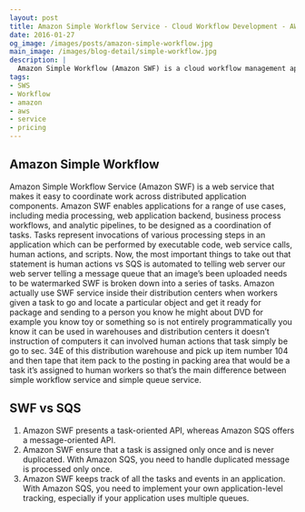 ```yaml
---
layout: post
title: Amazon Simple Workflow Service - Cloud Workflow Development - AWS
date: 2016-01-27
og_image: /images/posts/amazon-simple-workflow.jpg
main_image: /images/blog-detail/simple-workflow.jpg
description: |
  Amazon Simple Workflow (Amazon SWF) is a cloud workflow management application that gives developers tools to coordinate applications across multiple
tags:
- SWS
- Workflow
- amazon
- aws
- service
- pricing
---
```


Amazon Simple Workflow
---
  Amazon Simple Workflow Service (Amazon SWF) is a web service that makes it easy to coordinate work across distributed application components. Amazon SWF enables applications for a range of use cases, including media processing, web application backend, business process workflows, and analytic pipelines, to be designed as a coordination of tasks. Tasks represent invocations of various processing steps in an application which can be performed by executable code, web service calls, human actions, and scripts. Now, the most important things to take out that statement  is human actions vs SQS is automated to telling web server our web server telling a message queue that an image’s been uploaded needs to be watermarked SWF is broken down into a series of tasks. Amazon actually use SWF service inside their distribution centers when workers given a task to go and locate a particular object and get it ready for package and sending to a person you know he might about DVD for example you know toy or something so is not entirely programmatically you know it can be used in warehouses and distribution centers it doesn’t instruction of computers it can involved human actions that task simply be go to sec. 34E of this distribution warehouse and pick up item number 104 and then tape that item pack to the posting in packing area that would be a task it’s assigned to human workers so that’s the main difference between simple workflow service and simple queue service.


SWF vs SQS
---
1. Amazon SWF presents a task-oriented API, whereas Amazon SQS offers a message-oriented API.
2. Amazon SWF ensure that a task is assigned only once and is never duplicated. With Amazon SQS, you need to handle duplicated message is processed only once.
3. Amazon SWF keeps track of all the tasks and events in an application. With Amazon SQS, you need to implement your own application-level tracking, especially if your application uses multiple queues.